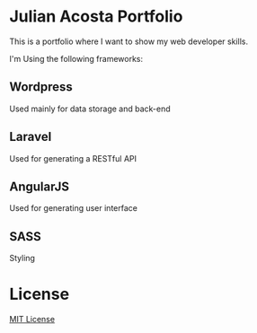 # Julian Acosta Portfolio

This is a portfolio where I want to show my web developer skills.

I'm Using the following frameworks:

## Wordpress
Used mainly for data storage and back-end

## Laravel
Used for generating a RESTful API

## AngularJS
Used for generating user interface

## SASS
Styling

# License
[MIT License](http://opensource.org/licenses/MIT)
